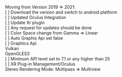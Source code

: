 Moving from Version 2019 => 2021:  
	[ ] Download the version and switch to android platform   
	[ ] Updated Oculus Integration   
	[ ] Update Xr plugin   
	[ ] Any request for updates should be done   
	[ ] Color Space change from Gamma => Linear  
	[ ] Auto Graphis Api set false  
	[ ] Graphics Api  
		Vulkan   
		OpenGLES3  
	[ ] Minimum API level set to 7.1 or any higher than 25  
	[ ] XR Plug-in Management/Oculus  
		Stereo Rendering Mode: Multipass => Multiview   